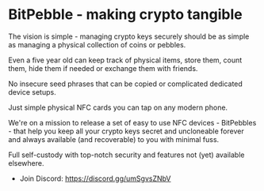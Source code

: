 # BitPebble - making crypto tangible

The vision is simple - managing crypto keys securely should be as simple as managing a physical collection of coins or pebbles.

Even a five year old can keep track of physical items, store them, count them, hide them if needed or exchange them with friends.

No insecure seed phrases that can be copied or complicated dedicated device setups.

Just simple physical NFC cards you can tap on any modern phone.

We're on a mission to release a set of easy to use NFC devices - BitPebbles - that help you keep all your crypto keys secret and uncloneable forever and always available (and recoverable) to you with minimal fuss.

Full self-custody with top-notch security and features not (yet) available elsewhere.

- Join Discord: https://discord.gg/umSgvsZNbV

